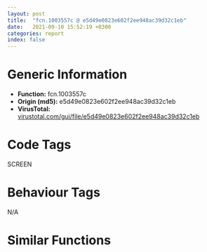 ```yaml
---
layout: post
title:  "fcn.1003557c @ e5d49e0823e602f2ee948ac39d32c1eb"
date:   2021-09-10 15:52:19 +0300
categories: report
index: false
---
```


# Generic Information
- **Function:** fcn.1003557c
- **Origin (md5):** e5d49e0823e602f2ee948ac39d32c1eb
- **VirusTotal:** [virustotal.com/gui/file/e5d49e0823e602f2ee948ac39d32c1eb][virustotal_ref]

# Code Tags
<span class="tag" id="SCREEN">SCREEN</span>


# Behaviour Tags
<span class="bhv-tag" id="na">N/A</span>

# Similar Functions
<script type="text/javascript" src="https://www.gstatic.com/charts/loader.js"></script>
<script type="text/javascript">

    google.charts.load('current', {'packages':['corechart']});
    google.charts.setOnLoadCallback(drawChart);

    function drawChart() {
    var data = new google.visualization.DataTable();
        data.addColumn('number', 'X');
        data.addColumn('number', 'Y');
        data.addColumn({type: 'string', role: 'tooltip', 'p': {'html': true}});
        data.addColumn({'type': 'string', 'role': 'style'});
        
        data.addRows([
    [51.352622985839844, 76.2106704711914, '<b><a href="/report/fcn.1003557c@e5d49e0823e602f2ee948ac39d32c1eb">fcn.1003557c</a><br>@e5d49e0823e602f2ee948ac39d32c1eb</b><br>push 0x78<br>mov eax, 0x1013cf24<br>call fcn.10124157<br>mov esi, ecx<br>mov ebx, dword[ebp+8]<br>lea ecx, [ebp-0x84]<br>push 0<br>mov dword[ebp-0x60], ebx<br>call fcn.100170ef<br>and dword[ebp-4], 0<br>lea ecx, [ebp-0x70]<br>neg ebx<br>sbb edi, edi<br>and edi, dword[ebp+0xc]<br>call fcn.1001703e<br>xor eax, eax<br>inc eax<br>push 0<br>mov byte[ebp-4], al<br>call dword[sym.imp.GDI32.dll_CreateCompatibleDC]<br>push eax<br>lea ecx, [ebp-0x70]<br>call fcn.100179cf<br>and dword[ebp-0x54], 0<br>mov dword[ebp-0x58], 0x1014cb54<br>mov eax, dword[esi+0x58]<br>mov ecx, esi<br>mov ebx, dword[esi+0x54]<br>mov byte[ebp-4], 2<br>mov dword[ebp-0x50], eax<br>call fcn.100380a6<br>test eax, eax<br>je 0x100355f5<br>mov eax, dword[esi+0x60]<br>mov ebx, dword[esi+0x5c]<br>mov dword[ebp-0x50], eax<br>jmp 0x100355f8<br>mov eax, dword[ebp-0x50]<br>push 0x20<br>pop ecx<br>test edi, edi<br>je 0x10035651<br>mov dword[ebp-0x44], eax<br>xor edx, edx<br>imul eax, ebx<br>inc edx<br>mov word[ebp-0x3e], cx<br>xor ecx, ecx<br>push ecx<br>push ecx<br>mov dword[ebp-0x4c], 0x28<br>mov dword[ebp-0x38], eax<br>lea eax, [ebp-0x5c]<br>push eax<br>push ecx<br>lea eax, [ebp-0x4c]<br>mov dword[ebp-0x48], ebx<br>push eax<br>push dword[ebp-0x6c]<br>mov word[ebp-0x40], dx<br>mov dword[ebp-0x3c], ecx<br>mov dword[ebp-0x34], ecx<br>mov dword[ebp-0x30], ecx<br>mov dword[ebp-0x2c], ecx<br>mov dword[ebp-0x28], ecx<br>mov dword[ebp-0x5c], ecx<br>call dword[sym.imp.GDI32.dll_CreateDIBSection]<br>test eax, eax<br>jne 0x1003565c<br>or esi, 0xffffffff<br>jmp 0x100356f4<br>push eax<br>push ebx<br>push dword[ebp-0x80]<br>call dword[sym.imp.GDI32.dll_CreateCompatibleBitmap]<br>push eax<br>lea ecx, [ebp-0x58]<br>call fcn.10017a05<br>push dword[ebp-0x54]<br>push dword[ebp-0x6c]<br>call fcn.1001807d<br>mov dword[ebp-0x5c], eax<br>test edi, edi<br>jne 0x100356a3<br>mov ecx, dword[ebp-0x50]<br>and dword[ebp-0x20], edi<br>and dword[ebp-0x1c], edi<br>mov dword[ebp-0x18], ebx<br>mov dword[ebp-0x14], ecx<br>call fcn.100218d1<br>add eax, 0x98<br>je 0x10035695<br>mov eax, dword[eax+4]<br>push eax<br>lea eax, [ebp-0x20]<br>push eax<br>push dword[ebp-0x6c]<br>call dword[sym.imp.USER32.dll_FillRect]<br>mov eax, dword[ebp-0x60]<br>test eax, eax<br>je 0x100356bd<br>xor ecx, ecx<br>push ecx<br>push ecx<br>push eax<br>push dword[ebp-0x50]<br>push ebx<br>push ecx<br>push ecx<br>lea ecx, [ebp-0x70]<br>call fcn.10037779<br>mov eax, dword[ebp-0x5c]<br>test eax, eax<br>je 0x100356c7<br>mov eax, dword[eax+4]<br>push eax<br>push dword[ebp-0x6c]<br>call fcn.1001807d<br>test edi, edi<br>je 0x100356e6<br>push dword[esi+0x3c]<br>mov dword[esi+8], 0x20<br>push dword[ebp-0x54]<br>call fcn.10039291<br>push 0<br>push dword[ebp-0x54]<br>mov ecx, esi<br>call fcn.1003572e<br>mov esi, eax<br>xor eax, eax<br>mov dword[ebp-0x58], 0x1014cb54<br>inc eax<br>lea ecx, [ebp-0x58]<br>mov byte[ebp-4], al<br>call fcn.100171ad<br>lea ecx, [ebp-0x70]<br>mov byte[ebp-4], 0<br>call fcn.10017194<br>or dword[ebp-4], 0xffffffff<br>lea ecx, [ebp-0x84]<br>call fcn.100172c3<br>mov eax, esi<br>call fcn.10124106<br>ret 8<br><eoc> ', 'point { fill-color: #e0440e; }'],
[-388.61334228515625, 66.54988098144531, '<b><a href="/report/fcn.10035f25@e5d49e0823e602f2ee948ac39d32c1eb">fcn.10035f25</a><br>@e5d49e0823e602f2ee948ac39d32c1eb</b><br>push 0xd4<br>mov eax, 0x1013cfe8<br>call fcn.10124157<br>mov ebx, ecx<br>mov dword[ebp-0xb4], ebx<br>mov esi, dword[ebp+8]<br>cmp dword[esi+0x28], 0<br>je 0x10035f4c<br>xor eax, eax<br>jmp 0x1003626f<br>cmp dword[esi+0x8c], 0<br>je 0x10035f5c<br>mov ecx, esi<br>call fcn.10035bb7<br>mov edi, dword[sym.imp.GDI32.dll_GetObjectW]<br>lea eax, [ebp-0xe0]<br>push eax<br>push 0x18<br>pop eax<br>push eax<br>push dword[ebx+0x8c]<br>call edi<br>cmp eax, 0x18<br>jne 0x1003615d<br>push dword[ebp-0xd8]<br>call fcn.10125454<br>pop ecx<br>mov dword[ebp-0xa0], eax<br>lea ecx, [ebp-0xb0]<br>mov eax, dword[ebp-0xdc]<br>mov dword[ebp-0x94], eax<br>call fcn.1001703e<br>and dword[ebp-4], 0<br>push 0<br>call dword[sym.imp.GDI32.dll_CreateCompatibleDC]<br>push eax<br>lea ecx, [ebp-0xb0]<br>call fcn.100179cf<br>mov eax, dword[ebx+0x8c]<br>test eax, eax<br>je 0x10035fd8<br>push eax<br>push dword[ebp-0xac]<br>call dword[sym.imp.GDI32.dll_SelectObject]<br>jmp 0x10035fda<br>xor eax, eax<br>mov dword[ebp-0x98], eax<br>test eax, eax<br>je 0x1003614e<br>and dword[ebp-0x90], 0<br>lea eax, [ebp-0x8c]<br>push 0x50<br>push 0<br>push eax<br>call fcn.10123640<br>add esp, 0xc<br>push 0x18<br>pop eax<br>cmp word[ebp-0xce], ax<br>jb 0x10036083<br>lea eax, [ebp-0x90]<br>push eax<br>push 0x54<br>push dword[ebx+0x8c]<br>call edi<br>test eax, eax<br>je 0x10036083<br>push 0xa<br>pop ecx<br>xor eax, eax<br>lea edi, [ebp-0x38]<br>rep stosd<br>mov eax, dword[ebp-0xdc]<br>xor ecx, ecx<br>mov dword[ebp-0x38], eax<br>mov eax, dword[ebp-0xd8]<br>mov dword[ebp-0x34], eax<br>mov ax, word[ebp-0xd0]<br>mov word[ebp-0x30], ax<br>mov ax, word[ebp-0xce]<br>push ecx<br>push ecx<br>mov word[ebp-0x2e], ax<br>lea eax, [ebp-0xb8]<br>push eax<br>push ecx<br>lea eax, [ebp-0x3c]<br>mov dword[ebp-0x3c], 0x28<br>push eax<br>push dword[ebp-0xac]<br>mov dword[ebp-0x2c], ecx<br>mov dword[ebp-0xb8], ecx<br>call dword[sym.imp.GDI32.dll_CreateDIBSection]<br>jmp 0x1003609b<br>push dword[ebp-0xa0]<br>push dword[ebp-0x94]<br>push dword[ebp-0xac]<br>call dword[sym.imp.GDI32.dll_CreateCompatibleBitmap]<br>mov edi, eax<br>test edi, edi<br>je 0x1003613c<br>lea ecx, [ebp-0xc8]<br>call fcn.1001703e<br>push dword[ebp-0xac]<br>mov byte[ebp-4], 1<br>call dword[sym.imp.GDI32.dll_CreateCompatibleDC]<br>push eax<br>lea ecx, [ebp-0xc8]<br>call fcn.100179cf<br>push edi<br>push dword[ebp-0xc4]<br>call dword[sym.imp.GDI32.dll_SelectObject]<br>mov dword[ebp-0x9c], eax<br>test eax, eax<br>je 0x10036126<br>push 0xcc0020<br>xor eax, eax<br>push eax<br>push eax<br>push dword[ebp-0xac]<br>push dword[ebp-0xa0]<br>push dword[ebp-0x94]<br>push eax<br>push eax<br>push dword[ebp-0xc4]<br>call dword[sym.imp.GDI32.dll_BitBlt]<br>push dword[ebp-0x9c]<br>push dword[ebp-0xc4]<br>call dword[sym.imp.GDI32.dll_SelectObject]<br>mov dword[esi+0x8c], edi<br>jmp 0x1003612d<br>push edi<br>call dword[sym.imp.GDI32.dll_DeleteObject]<br>lea ecx, [ebp-0xc8]<br>mov byte[ebp-4], 0<br>call fcn.10017194<br>push dword[ebp-0x98]<br>push dword[ebp-0xac]<br>call dword[sym.imp.GDI32.dll_SelectObject]<br>or dword[ebp-4], 0xffffffff<br>lea ecx, [ebp-0xb0]<br>call fcn.10017194<br>mov eax, dword[ebx+0x54]<br>lea ecx, [esi+0x98]<br>mov dword[esi+0x54], eax<br>mov eax, dword[ebx+0x58]<br>mov dword[esi+0x58], eax<br>mov eax, dword[ebx+0x64]<br>mov dword[esi+0x64], eax<br>mov eax, dword[ebx+0x68]<br>mov dword[esi+0x68], eax<br>mov eax, dword[ebx+0x18]<br>mov dword[esi+0x18], eax<br>lea eax, [ebx+0x98]<br>push eax<br>call fcn.1000699f<br>mov eax, dword[ebx+0x1c]<br>mov dword[esi+0x1c], eax<br>mov eax, dword[ebx+4]<br>mov dword[esi+4], eax<br>mov eax, dword[ebx+0xa8]<br>mov dword[esi+0xa8], eax<br>mov eax, dword[ebx+0x24]<br>mov dword[esi+0x24], eax<br>mov eax, dword[ebx+0xb0]<br>mov dword[esi+0xb0], eax<br>mov eax, dword[ebx+0x2c]<br>mov dword[esi+0x2c], eax<br>mov eax, dword[ebx+8]<br>mov dword[esi+8], eax<br>fld qword[ebx+0xb4]<br>fstp qword[esi+0xb4]<br>mov eax, dword[ebx+0x5c]<br>mov dword[esi+0x5c], eax<br>mov eax, dword[ebx+0x60]<br>mov dword[esi+0x60], eax<br>mov edi, dword[ebx+0xc0]<br>test edi, edi<br>je 0x10036250<br>lea eax, [ebx+0xf4]<br>mov dword[ebp-0x9c], eax<br>mov eax, dword[edi+8]<br>lea ecx, [esi+0xbc]<br>mov edi, dword[edi]<br>push eax<br>mov dword[ebp-0x98], eax<br>call fcn.1003079d<br>mov ecx, dword[ebp-0x9c]<br>lea eax, [ebp-0x94]<br>or dword[ebp-0x94], 0xffffffff<br>push eax<br>push dword[ebp-0x98]<br>call fcn.1006a40c<br>test eax, eax<br>je 0x10036246<br>push dword[ebp-0x98]<br>lea ecx, [esi+0xf4]<br>call fcn.100cad9f<br>mov ecx, eax<br>mov eax, dword[ebp-0x94]<br>mov dword[ecx], eax<br>test edi, edi<br>jne 0x100361f1<br>mov ebx, dword[ebp-0xb4]<br>mov edi, dword[ebx+0xdc]<br>jmp 0x10036268<br>push dword[edi+8]<br>mov edi, dword[edi]<br>lea ecx, [esi+0xd8]<br>call fcn.1003079d<br>test edi, edi<br>jne 0x10036258<br>xor eax, eax<br>inc eax<br>call fcn.10124106<br>ret 4<br><eoc> ', 'null'],
[-163.79991149902344, -148.6041259765625, '<b><a href="/report/fcn.0045e5be@9c2b894b84f59672d8be2e984066f76f">fcn.0045e5be</a><br>@9c2b894b84f59672d8be2e984066f76f</b><br>push 0x78<br>mov eax, 0x5784a7<br>call fcn.00553908<br>mov esi, ecx<br>mov ebx, dword[ebp+8]<br>lea ecx, [ebp-0x84]<br>xor edi, edi<br>mov dword[ebp-0x60], ebx<br>push edi<br>call fcn.00411a63<br>neg ebx<br>mov dword[ebp-4], edi<br>lea ecx, [ebp-0x70]<br>sbb eax, eax<br>and eax, dword[ebp+0xc]<br>mov dword[ebp-0x58], eax<br>call fcn.004119b2<br>xor eax, eax<br>inc eax<br>push edi<br>mov byte[ebp-4], al<br>call dword[sym.imp.GDI32.dll_CreateCompatibleDC]<br>push eax<br>lea ecx, [ebp-0x70]<br>call fcn.004122af<br>mov dword[ebp-0x50], edi<br>mov dword[ebp-0x54], 0x585684<br>mov edi, dword[esi+0x54]<br>mov ecx, esi<br>mov ebx, dword[esi+0x58]<br>mov byte[ebp-4], 2<br>call fcn.0043791d<br>test eax, eax<br>je 0x45e630<br>mov edi, dword[esi+0x5c]<br>mov ebx, dword[esi+0x60]<br>cmp dword[ebp-0x58], 0<br>push 0x20<br>pop eax<br>je 0x45e68d<br>mov word[ebp-0x3e], ax<br>xor ecx, ecx<br>inc ecx<br>mov dword[ebp-0x4c], 0x28<br>mov eax, ebx<br>mov word[ebp-0x40], cx<br>xor ecx, ecx<br>imul eax, edi<br>push ecx<br>push ecx<br>mov dword[ebp-0x48], edi<br>mov dword[ebp-0x44], ebx<br>mov dword[ebp-0x38], eax<br>lea eax, [ebp-0x5c]<br>push eax<br>push ecx<br>lea eax, [ebp-0x4c]<br>mov dword[ebp-0x3c], ecx<br>push eax<br>push dword[ebp-0x6c]<br>mov dword[ebp-0x34], ecx<br>mov dword[ebp-0x30], ecx<br>mov dword[ebp-0x2c], ecx<br>mov dword[ebp-0x28], ecx<br>mov dword[ebp-0x5c], ecx<br>call dword[sym.imp.GDI32.dll_CreateDIBSection]<br>test eax, eax<br>jne 0x45e698<br>or esi, 0xffffffff<br>jmp 0x45e731<br>push ebx<br>push edi<br>push dword[ebp-0x80]<br>call dword[sym.imp.GDI32.dll_CreateCompatibleBitmap]<br>push eax<br>lea ecx, [ebp-0x54]<br>call fcn.004122f0<br>push dword[ebp-0x50]<br>push dword[ebp-0x6c]<br>call fcn.00412959<br>cmp dword[ebp-0x58], 0<br>mov dword[ebp-0x5c], eax<br>jne 0x45e6e0<br>and dword[ebp-0x20], 0<br>and dword[ebp-0x1c], 0<br>mov dword[ebp-0x18], edi<br>mov dword[ebp-0x14], ebx<br>call fcn.00410017<br>add eax, 0x98<br>je 0x45e6d2<br>mov eax, dword[eax+4]<br>push eax<br>lea eax, [ebp-0x20]<br>push eax<br>push dword[ebp-0x6c]<br>call dword[sym.imp.USER32.dll_FillRect]<br>mov eax, dword[ebp-0x60]<br>test eax, eax<br>je 0x45e6f8<br>xor ecx, ecx<br>push ecx<br>push ecx<br>push eax<br>push ebx<br>push edi<br>push ecx<br>push ecx<br>lea ecx, [ebp-0x70]<br>call fcn.0046077d<br>mov eax, dword[ebp-0x5c]<br>test eax, eax<br>je 0x45e702<br>mov eax, dword[eax+4]<br>push eax<br>push dword[ebp-0x6c]<br>call fcn.00412959<br>cmp dword[ebp-0x58], 0<br>je 0x45e723<br>push dword[esi+0x3c]<br>mov dword[esi+8], 0x20<br>push dword[ebp-0x50]<br>call fcn.0046222e<br>push 0<br>push dword[ebp-0x50]<br>mov ecx, esi<br>call fcn.0045e75d<br>mov esi, eax<br>lea ecx, [ebp-0x54]<br>mov dword[ebp-0x54], 0x585684<br>call fcn.00404d00<br>lea ecx, [ebp-0x70]<br>call fcn.00411b08<br>lea ecx, [ebp-0x84]<br>call fcn.00411bb2<br>mov eax, esi<br>call fcn.005538b2<br>ret 8<br><eoc> ', 'null'],
[-173.4608154296875, 291.3646545410156, '<b><a href="/report/fcn.0045ef38@9c2b894b84f59672d8be2e984066f76f">fcn.0045ef38</a><br>@9c2b894b84f59672d8be2e984066f76f</b><br>push 0xd4<br>mov eax, 0x57856b<br>call fcn.00553908<br>mov ebx, ecx<br>mov dword[ebp-0xb8], ebx<br>mov esi, dword[ebp+8]<br>cmp dword[esi+0x28], 0<br>je 0x45ef5f<br>xor eax, eax<br>jmp 0x45f275<br>cmp dword[esi+0x8c], 0<br>je 0x45ef6f<br>mov ecx, esi<br>call fcn.0045ebe0<br>lea eax, [ebp-0xe0]<br>push eax<br>push 0x18<br>pop edi<br>push edi<br>push dword[ebx+0x8c]<br>call dword[sym.imp.GDI32.dll_GetObjectW]<br>cmp eax, edi<br>jne 0x45f163<br>push dword[ebp-0xd8]<br>call fcn.0055e1e6<br>pop ecx<br>mov edi, eax<br>lea ecx, [ebp-0xac]<br>mov eax, dword[ebp-0xdc]<br>mov dword[ebp-0xb4], edi<br>mov dword[ebp-0x94], eax<br>call fcn.004119b2<br>and dword[ebp-4], 0<br>push 0<br>call dword[sym.imp.GDI32.dll_CreateCompatibleDC]<br>push eax<br>lea ecx, [ebp-0xac]<br>call fcn.004122af<br>mov eax, dword[ebx+0x8c]<br>test eax, eax<br>je 0x45efea<br>push eax<br>push dword[ebp-0xa8]<br>call dword[sym.imp.GDI32.dll_SelectObject]<br>jmp 0x45efec<br>xor eax, eax<br>mov dword[ebp-0x98], eax<br>test eax, eax<br>je 0x45f154<br>push 0x54<br>lea eax, [ebp-0x90]<br>push 0<br>push eax<br>call fcn.005576f0<br>add esp, 0xc<br>push 0x18<br>pop eax<br>cmp word[ebp-0xce], ax<br>jb 0x45f092<br>lea eax, [ebp-0x90]<br>push eax<br>push 0x54<br>push dword[ebx+0x8c]<br>call dword[sym.imp.GDI32.dll_GetObjectW]<br>test eax, eax<br>je 0x45f092<br>push 0xa<br>pop ecx<br>xor eax, eax<br>lea edi, [ebp-0x38]<br>rep stosd<br>mov eax, dword[ebp-0xdc]<br>xor ecx, ecx<br>mov dword[ebp-0x38], eax<br>mov eax, dword[ebp-0xd8]<br>mov dword[ebp-0x34], eax<br>mov ax, word[ebp-0xd0]<br>mov word[ebp-0x30], ax<br>mov ax, word[ebp-0xce]<br>push ecx<br>push ecx<br>mov word[ebp-0x2e], ax<br>lea eax, [ebp-0xb0]<br>push eax<br>push ecx<br>lea eax, [ebp-0x3c]<br>mov dword[ebp-0x3c], 0x28<br>push eax<br>push dword[ebp-0xa8]<br>mov dword[ebp-0x2c], ecx<br>mov dword[ebp-0xb0], ecx<br>call dword[sym.imp.GDI32.dll_CreateDIBSection]<br>jmp 0x45f0a5<br>push edi<br>push dword[ebp-0x94]<br>push dword[ebp-0xa8]<br>call dword[sym.imp.GDI32.dll_CreateCompatibleBitmap]<br>mov edi, eax<br>test edi, edi<br>je 0x45f142<br>lea ecx, [ebp-0xc8]<br>call fcn.004119b2<br>push dword[ebp-0xa8]<br>mov byte[ebp-4], 1<br>call dword[sym.imp.GDI32.dll_CreateCompatibleDC]<br>push eax<br>lea ecx, [ebp-0xc8]<br>call fcn.004122af<br>push edi<br>push dword[ebp-0xc4]<br>call dword[sym.imp.GDI32.dll_SelectObject]<br>mov dword[ebp-0x9c], eax<br>test eax, eax<br>je 0x45f130<br>push 0xcc0020<br>xor eax, eax<br>push eax<br>push eax<br>push dword[ebp-0xa8]<br>push dword[ebp-0xb4]<br>push dword[ebp-0x94]<br>push eax<br>push eax<br>push dword[ebp-0xc4]<br>call dword[sym.imp.GDI32.dll_BitBlt]<br>push dword[ebp-0x9c]<br>push dword[ebp-0xc4]<br>call dword[sym.imp.GDI32.dll_SelectObject]<br>mov dword[esi+0x8c], edi<br>jmp 0x45f137<br>push edi<br>call dword[sym.imp.GDI32.dll_DeleteObject]<br>lea ecx, [ebp-0xc8]<br>call fcn.00411b08<br>push dword[ebp-0x98]<br>push dword[ebp-0xa8]<br>call dword[sym.imp.GDI32.dll_SelectObject]<br>or dword[ebp-4], 0xffffffff<br>lea ecx, [ebp-0xac]<br>call fcn.00411b08<br>mov eax, dword[ebx+0x54]<br>lea ecx, [esi+0x98]<br>mov dword[esi+0x54], eax<br>mov eax, dword[ebx+0x58]<br>mov dword[esi+0x58], eax<br>mov eax, dword[ebx+0x64]<br>mov dword[esi+0x64], eax<br>mov eax, dword[ebx+0x68]<br>mov dword[esi+0x68], eax<br>mov eax, dword[ebx+0x18]<br>mov dword[esi+0x18], eax<br>lea eax, [ebx+0x98]<br>push eax<br>call fcn.004093c0<br>mov eax, dword[ebx+0x1c]<br>mov dword[esi+0x1c], eax<br>mov eax, dword[ebx+4]<br>mov dword[esi+4], eax<br>mov eax, dword[ebx+0xa8]<br>mov dword[esi+0xa8], eax<br>mov eax, dword[ebx+0x24]<br>mov dword[esi+0x24], eax<br>mov eax, dword[ebx+0xb0]<br>mov dword[esi+0xb0], eax<br>mov eax, dword[ebx+0x2c]<br>mov dword[esi+0x2c], eax<br>mov eax, dword[ebx+8]<br>mov dword[esi+8], eax<br>fld qword[ebx+0xb8]<br>fstp qword[esi+0xb8]<br>mov eax, dword[ebx+0x5c]<br>mov dword[esi+0x5c], eax<br>mov eax, dword[ebx+0x60]<br>mov dword[esi+0x60], eax<br>mov edi, dword[ebx+0xc4]<br>test edi, edi<br>je 0x45f256<br>lea eax, [ebx+0xf8]<br>mov dword[ebp-0x9c], eax<br>mov eax, dword[edi+8]<br>lea ecx, [esi+0xc0]<br>mov edi, dword[edi]<br>push eax<br>mov dword[ebp-0x98], eax<br>call fcn.004495e1<br>mov ecx, dword[ebp-0x9c]<br>lea eax, [ebp-0x94]<br>or dword[ebp-0x94], 0xffffffff<br>push eax<br>push dword[ebp-0x98]<br>call fcn.0050e56d<br>test eax, eax<br>je 0x45f24c<br>push dword[ebp-0x98]<br>lea ecx, [esi+0xf8]<br>call fcn.00463daf<br>mov ecx, eax<br>mov eax, dword[ebp-0x94]<br>mov dword[ecx], eax<br>test edi, edi<br>jne 0x45f1f7<br>mov ebx, dword[ebp-0xb8]<br>mov edi, dword[ebx+0xe0]<br>jmp 0x45f26e<br>push dword[edi+8]<br>mov edi, dword[edi]<br>lea ecx, [esi+0xdc]<br>call fcn.004495e1<br>test edi, edi<br>jne 0x45f25e<br>xor eax, eax<br>inc eax<br>call fcn.005538b2<br>ret 4<br><eoc> ', 'null'],

        ]);

    var options = {
        title: 'Similarity Plot',
        legend: 'none',
        colors: ['#dedbd9', '#e6693e', '#ec8f6e', '#f3b49f', '#f6c7b6'],
        tooltip: {isHtml: true, trigger: 'both'},
        explorer: {
        actions: ["dragToZoom", "rightClickToReset"],
        },
        chartArea: {
        width: '80%',
        height: '80%'
        },
        width: '100%',
        height: '100%'
    };

    var chart = new google.visualization.ScatterChart(document.getElementById('chart_div'));

    chart.draw(data, options);
    }
    
</script>


<div id="chart_div" style="width: 100%px; height: 100%;"></div>

# Disassembled Code
{% highlight nasm %}

push 0x78
mov eax, 0x1013cf24
call fcn.10124157
mov esi, ecx
mov ebx, dword[ebp+8]
lea ecx, [ebp-0x84]
push 0
mov dword[ebp-0x60], ebx
call fcn.100170ef
and dword[ebp-4], 0
lea ecx, [ebp-0x70]
neg ebx
sbb edi, edi
and edi, dword[ebp+0xc]
call fcn.1001703e
xor eax, eax
inc eax
push 0
mov byte[ebp-4], al
call dword[sym.imp.GDI32.dll_CreateCompatibleDC]
push eax
lea ecx, [ebp-0x70]
call fcn.100179cf
and dword[ebp-0x54], 0
mov dword[ebp-0x58], 0x1014cb54
mov eax, dword[esi+0x58]
mov ecx, esi
mov ebx, dword[esi+0x54]
mov byte[ebp-4], 2
mov dword[ebp-0x50], eax
call fcn.100380a6
test eax, eax
je 0x100355f5
mov eax, dword[esi+0x60]
mov ebx, dword[esi+0x5c]
mov dword[ebp-0x50], eax
jmp 0x100355f8
mov eax, dword[ebp-0x50]
push 0x20
pop ecx
test edi, edi
je 0x10035651
mov dword[ebp-0x44], eax
xor edx, edx
imul eax, ebx
inc edx
mov word[ebp-0x3e], cx
xor ecx, ecx
push ecx
push ecx
mov dword[ebp-0x4c], 0x28
mov dword[ebp-0x38], eax
lea eax, [ebp-0x5c]
push eax
push ecx
lea eax, [ebp-0x4c]
mov dword[ebp-0x48], ebx
push eax
push dword[ebp-0x6c]
mov word[ebp-0x40], dx
mov dword[ebp-0x3c], ecx
mov dword[ebp-0x34], ecx
mov dword[ebp-0x30], ecx
mov dword[ebp-0x2c], ecx
mov dword[ebp-0x28], ecx
mov dword[ebp-0x5c], ecx
call dword[sym.imp.GDI32.dll_CreateDIBSection]
test eax, eax
jne 0x1003565c
or esi, 0xffffffff
jmp 0x100356f4
push eax
push ebx
push dword[ebp-0x80]
call dword[sym.imp.GDI32.dll_CreateCompatibleBitmap]
push eax
lea ecx, [ebp-0x58]
call fcn.10017a05
push dword[ebp-0x54]
push dword[ebp-0x6c]
call fcn.1001807d
mov dword[ebp-0x5c], eax
test edi, edi
jne 0x100356a3
mov ecx, dword[ebp-0x50]
and dword[ebp-0x20], edi
and dword[ebp-0x1c], edi
mov dword[ebp-0x18], ebx
mov dword[ebp-0x14], ecx
call fcn.100218d1
add eax, 0x98
je 0x10035695
mov eax, dword[eax+4]
push eax
lea eax, [ebp-0x20]
push eax
push dword[ebp-0x6c]
call dword[sym.imp.USER32.dll_FillRect]
mov eax, dword[ebp-0x60]
test eax, eax
je 0x100356bd
xor ecx, ecx
push ecx
push ecx
push eax
push dword[ebp-0x50]
push ebx
push ecx
push ecx
lea ecx, [ebp-0x70]
call fcn.10037779
mov eax, dword[ebp-0x5c]
test eax, eax
je 0x100356c7
mov eax, dword[eax+4]
push eax
push dword[ebp-0x6c]
call fcn.1001807d
test edi, edi
je 0x100356e6
push dword[esi+0x3c]
mov dword[esi+8], 0x20
push dword[ebp-0x54]
call fcn.10039291
push 0
push dword[ebp-0x54]
mov ecx, esi
call fcn.1003572e
mov esi, eax
xor eax, eax
mov dword[ebp-0x58], 0x1014cb54
inc eax
lea ecx, [ebp-0x58]
mov byte[ebp-4], al
call fcn.100171ad
lea ecx, [ebp-0x70]
mov byte[ebp-4], 0
call fcn.10017194
or dword[ebp-4], 0xffffffff
lea ecx, [ebp-0x84]
call fcn.100172c3
mov eax, esi
call fcn.10124106
ret 8

{% endhighlight %}

[virustotal_ref]: https://www.virustotal.com/gui/file/e5d49e0823e602f2ee948ac39d32c1eb